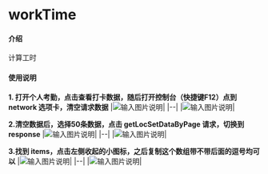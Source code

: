# workTime

#### 介绍
计算工时

#### 使用说明

 **1.  打开个人考勤，点击查看打卡数据，随后打开控制台（快捷键F12）点到 network 选项卡，清空请求数据** 
|![输入图片说明](https://foruda.gitee.com/images/1711614780301895326/9c11fc4b_10888693.png "屏幕截图")|
|--|
|![输入图片说明](https://foruda.gitee.com/images/1711614915826357888/3812038f_10888693.png "屏幕截图")|

 **2.清空数据后，选择50条数据，点击 getLocSetDataByPage 请求，切换到 response** 
|![输入图片说明](https://foruda.gitee.com/images/1711614969130527928/dc35a170_10888693.png "屏幕截图")|
|--|
|![输入图片说明](https://foruda.gitee.com/images/1711615026549164653/9f871844_10888693.png "屏幕截图")|

 **3.找到 items，点击左侧收起的小图标，之后复制这个数组带不带后面的逗号均可以** 
|![输入图片说明](https://foruda.gitee.com/images/1711615092070250659/a95d1b2c_10888693.png "屏幕截图")|
|--|
|![输入图片说明](https://foruda.gitee.com/images/1711615148303292328/279ba83a_10888693.png "屏幕截图")|


